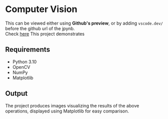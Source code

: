 # Computer Vision 

This can be viewed either using **Github's preview**, or by adding ```vscode.dev/``` before the github url of the jpynb. <br>Check [here](https://vscode.dev/github.com/Danish-588/CV_PE2/blob/main/Practicals)
This project demonstrates 
## Requirements

- Python 3.10
- OpenCV
- NumPy
- Matplotlib

## Output

The project produces images visualizing the results of the above operations, displayed using Matplotlib for easy comparison.
